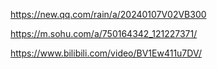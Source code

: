 https://new.qq.com/rain/a/20240107V02VB300

https://m.sohu.com/a/750164342_121227371/

https://www.bilibili.com/video/BV1Ew411u7DV/